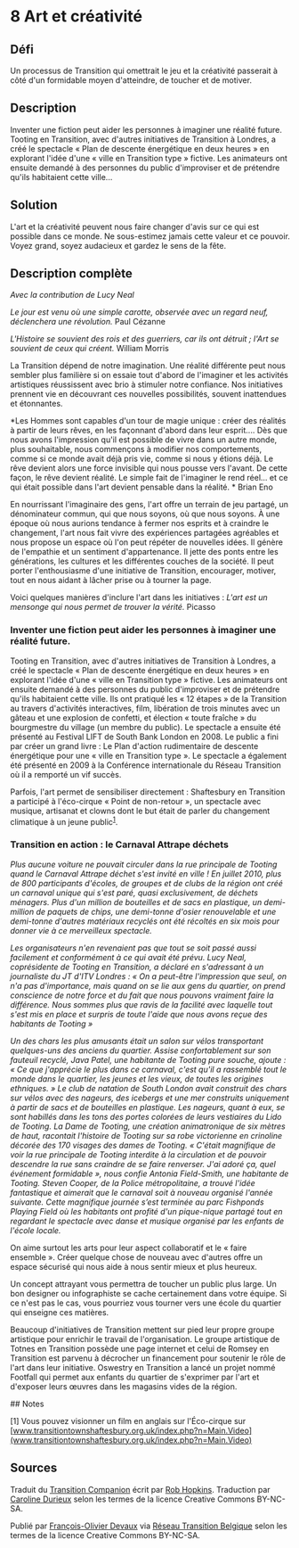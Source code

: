 # 8 Art et créativité

## Défi
Un processus de Transition qui omettrait le jeu et la créativité passerait à côté d'un formidable moyen d'atteindre, de toucher et de motiver. 

## Description
Inventer une fiction peut aider les personnes à imaginer une réalité future. Tooting en Transition, avec d'autres initiatives de Transition à Londres, a créé le spectacle « Plan de descente énergétique en deux heures » en explorant l'idée d'une « ville en Transition type » fictive. Les animateurs ont ensuite demandé à des personnes du public d'improviser et de prétendre qu'ils habitaient cette ville...

## Solution
L'art et la créativité peuvent nous faire changer d'avis sur ce qui est possible dans ce monde.  Ne sous-estimez jamais cette valeur et ce pouvoir. Voyez grand, soyez audacieux et gardez le sens de la fête. 

## Description complète

*Avec la contribution de Lucy Neal*

*Le jour est venu où une simple carotte, observée avec un regard neuf, déclenchera une révolution.* Paul Cézanne

*L'Histoire se souvient des rois et des guerriers, car ils ont détruit ; l'Art se souvient de ceux qui créent.* William Morris

La Transition dépend de notre imagination. Une réalité différente peut nous sembler plus familière si on essaie tout d'abord de l'imaginer et les activités artistiques réussissent avec brio à stimuler notre confiance. Nos initiatives prennent vie en découvrant ces nouvelles possibilités, souvent inattendues et étonnantes.  

*Les Hommes sont capables d'un tour de magie unique : créer des réalités à partir de leurs rêves, en les façonnant d'abord dans leur esprit.... Dès que nous avons l'impression qu'il est possible de vivre dans un autre monde, plus souhaitable, nous commençons à modifier nos comportements, comme si ce monde avait déjà pris vie, comme si nous y étions déjà. Le rêve devient alors une force invisible qui nous pousse vers l'avant. De cette façon, le rêve devient réalité. Le simple fait de l'imaginer le rend réel... et ce qui était possible dans l'art devient pensable dans la réalité. * Brian Eno

En nourrissant l'imaginaire des gens, l'art offre un terrain de jeu partagé, un dénominateur commun, qui que nous soyons, où que nous soyons. À une époque où nous aurions tendance à fermer nos esprits et à craindre le changement, l'art nous fait vivre des expériences partagées agréables et nous propose un espace où l'on peut répéter de nouvelles idées. Il génère de l'empathie et un sentiment d'appartenance. Il jette des ponts entre les générations, les cultures et les différentes couches de la société. Il peut porter l'enthousiasme d'une initiative de Transition, encourager, motiver, tout en nous aidant à lâcher prise ou à tourner la page.

Voici quelques manières d'inclure l'art dans les initiatives :
*L'art est un mensonge qui nous permet de trouver la vérité.* Picasso

### Inventer une fiction peut aider les personnes à imaginer une réalité future.
Tooting en Transition, avec d'autres initiatives de Transition à Londres, a créé le spectacle « Plan de descente énergétique en deux heures » en explorant l'idée d'une « ville en Transition type » fictive. Les animateurs ont ensuite demandé à des personnes du public d'improviser et de prétendre qu'ils habitaient cette ville. Ils ont pratiqué les « 12 étapes » de la Transition au travers d'activités interactives, film, libération de trois minutes avec un gâteau et une explosion de confetti, et élection « toute fraîche » du bourgmestre du village (un membre du public). Le spectacle a ensuite été présenté au Festival LIFT de South Bank London en 2008. Le public a fini par créer un grand livre : Le Plan d'action rudimentaire de descente énergétique pour une « ville en Transition type ». Le spectacle a également été présenté en 2009 à la Conférence internationale du Réseau Transition où il a remporté un vif succès. 

Parfois, l'art permet de sensibiliser directement : Shaftesbury en Transition a participé à l'éco-cirque « Point de non-retour », un spectacle avec musique, artisanat et clowns dont le but était de parler du changement climatique à un jeune public<sup>[1](#note)</sup>.

### Transition en action : le Carnaval Attrape déchets
*Plus aucune voiture ne pouvait circuler dans la rue principale de Tooting quand le Carnaval Attrape déchet s'est invité en ville ! En juillet 2010, plus de 800 participants d'écoles, de groupes et de clubs de la région ont créé un carnaval unique qui s'est paré, quasi exclusivement, de déchets ménagers. Plus d'un million de bouteilles et de sacs en plastique, un demi-million de paquets de chips, une demi-tonne d'osier renouvelable et une demi-tonne d'autres matériaux recyclés ont été récoltés en six mois pour donner vie à ce merveilleux spectacle.*

*Les organisateurs n'en revenaient pas que tout se soit passé aussi facilement et conformément à ce qui avait été prévu. Lucy Neal, coprésidente de Tooting en Transition, a déclaré en s'adressant à un journaliste du JT d'ITV Londres : « On a peut-être l'impression que seul, on n'a pas d'importance, mais quand on se lie aux gens du quartier, on prend conscience de notre force et du fait que nous pouvons vraiment faire la différence. Nous sommes plus que ravis de la facilité avec laquelle tout s'est mis en place et surpris de toute l'aide que nous avons reçue des habitants de Tooting »*

*Un des chars les plus amusants était un salon sur vélos transportant quelques-uns des anciens du quartier. Assise confortablement sur son fauteuil recyclé, Java Patel, une habitante de Tooting pure souche, ajoute : « Ce que j'apprécie le plus dans ce carnaval, c'est qu'il a rassemblé tout le monde dans le quartier, les jeunes et les vieux, de toutes les origines ethniques. » Le club de natation de South London avait construit des chars sur vélos avec des nageurs, des icebergs et une mer construits uniquement à partir de sacs et de bouteilles en plastique. Les nageurs, quant à eux, se sont habillés dans les tons des portes colorées de leurs vestiaires du Lido de Tooting. 
La Dame de Tooting, une création animatronique de six mètres de haut, racontait l'histoire de Tooting sur sa robe victorienne en crinoline décorée des 170 visages des dames de Tooting. « C'était magnifique de voir la rue principale de Tooting interdite à la circulation et de pouvoir descendre la rue sans craindre de se faire renverser. J'ai adoré ça, quel événement formidable », nous confie Antonia Field-Smith, une habitante de Tooting. Steven Cooper, de la Police métropolitaine, a trouvé l'idée fantastique et aimerait que le carnaval soit à nouveau organisé l'année suivante. Cette magnifique journée s’est terminée au parc Fishponds Playing Field où les habitants ont profité d'un pique-nique partagé tout en regardant le spectacle avec danse et musique organisé par les enfants de l'école locale.*

On aime surtout les arts pour leur aspect collaboratif et le « faire ensemble ». Créer quelque chose de nouveau avec d'autres offre un espace sécurisé qui nous aide à nous sentir mieux et plus heureux. 

Un concept attrayant vous permettra de toucher un public plus large. Un bon designer ou infographiste se cache certainement dans votre équipe. Si ce n'est pas le cas, vous pourriez vous tourner vers une école du quartier qui enseigne ces matières.

Beaucoup d'initiatives de Transition mettent sur pied leur propre groupe artistique pour enrichir le travail de l'organisation. Le groupe artistique de Totnes en Transition possède une page internet et celui de Romsey en Transition est parvenu à décrocher un financement pour soutenir le rôle de l'art dans leur initiative. Oswestry en Transition a lancé un projet nommé Footfall qui permet aux enfants du quartier de s'exprimer par l'art et d'exposer leurs œuvres dans les magasins vides de la région.

<a id="note">
## Notes

[1] Vous pouvez visionner un film en anglais sur l'Éco-cirque sur [www.transitiontownshaftesbury.org.uk/index.php?n=Main.Video](www.transitiontownshaftesbury.org.uk/index.php?n=Main.Video)

## Sources
Traduit du [Transition Companion](https://www.transitionnetwork.org/transition-companion) écrit par [Rob Hopkins](https://www.transitionnetwork.org/about/people/staff-and-key-contributors). Traduction par [Caroline Durieux](http://www.reseautransition.be/articles/author/caroline-durieux/) selon les termes de la licence Creative Commons BY-NC-SA.

Publié par [François-Olivier Devaux](mailto:francois@reseautransition.be) via [Réseau Transition Belgique](http://www.reseautransition.be/) selon les termes de la licence Creative Commons BY-NC-SA.
